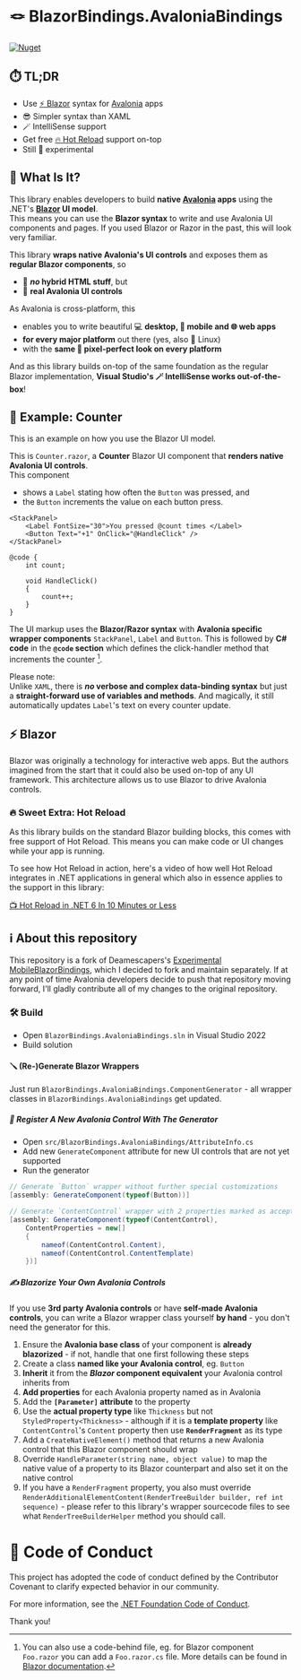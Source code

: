 # 🪢 BlazorBindings.AvaloniaBindings

[![Nuget](https://img.shields.io/nuget/v/BlazorBindings.AvaloniaBindings)](https://www.nuget.org/packages/BlazorBindings.AvaloniaBindings/)

## ⏱️ TL;DR
- Use <a href="https://dotnet.microsoft.com/en-us/apps/aspnet/web-apps/blazor">⚡ Blazor</a> syntax for <a href="https://avaloniaui.net/">Avalonia</a> apps
- 😎 Simpler syntax than XAML
- 🪄 IntelliSense support
- Get free <a href="https://devblogs.microsoft.com/dotnet/introducing-net-hot-reload/">🔥 Hot Reload</a> support on-top
- Still  🧪 experimental

## 🤔 What Is It?

This library enables developers to build **native <a href="https://avaloniaui.net/">Avalonia</a> apps** using the .NET's **<a href="https://dotnet.microsoft.com/en-us/apps/aspnet/web-apps/blazor">Blazor</a> UI model**.  
This means you can use the **Blazor syntax** to write and use Avalonia UI components and pages. If you used Blazor or Razor in the past, this will look very familiar.

This library **wraps native Avalonia's UI controls** and exposes them as **regular Blazor components**, so
- 🚫 ***no* hybrid HTML stuff**, but 
- 🤩 **real Avalonia UI controls**

As Avalonia is cross-platform, this 
- enables you to write beautiful 💻 **desktop, 📱 mobile and 🌐 web apps**
- **for every major platform** out there (yes, also 🐧 Linux)
- with the **same 🏁 pixel-perfect look on every platform**

And as this library builds on-top of the same foundation as the regular Blazor implementation, **Visual Studio's 🪄 IntelliSense works out-of-the-box**!

## 🔬 Example: Counter
This is an example on how you use the Blazor UI model.

This is `Counter.razor`, a **Counter** Blazor UI component that **renders native Avalonia UI controls**.  
This component
- shows a `Label` stating how often the `Button` was pressed, and
- the `Button` increments the value on each button press.

```razor
<StackPanel>
    <Label FontSize="30">You pressed @count times </Label>
    <Button Text="+1" OnClick="@HandleClick" />
</StackPanel>

@code {
    int count;

    void HandleClick()
    {
        count++;
    }
}
```

The UI markup uses the **Blazor/Razor syntax** with **Avalonia specific wrapper components** `StackPanel`, `Label` and `Button`. This is followed by **C# code** in the **`@code` section** which defines the click-handler method that increments the counter [^1].  

Please note:  
Unlike `XAML`, there is ***no* verbose and complex data-binding syntax** but just a **straight-forward use of variables and methods**. And magically, it still automatically updates `Label`'s text on every counter update.

## ⚡ Blazor
Blazor was originally a technology for interactive web apps. But the authors imagined from the start that it could also be used on-top of any UI framework. This architecture allows us to use Blazor to drive Avalonia controls.

### 🔥 Sweet Extra: Hot Reload
As this library builds on the standard Blazor building blocks, this comes with free support of Hot Reload. This means you can make code or UI changes while your app is running.

To see how Hot Reload in action, here's a video of how well Hot Reload integrates in .NET applications in general which also in essence applies to the support in this library:  

<a href="https://www.youtube.com/watch?v=H5vVVyrqdH8">📺 Hot Reload in .NET 6 In 10 Minutes or Less</a>

## ℹ️ About this repository

This repository is a fork of Deamescapers's [Experimental MobileBlazorBindings](https://github.com/DreamEscaper/MobileBlazorBindings), which I decided to fork and maintain separately. If at any point of time Avalonia developers decide to push that repository moving forward, I'll gladly contribute all of my changes to the original repository. 

### 🛠️ Build
- Open `BlazorBindings.AvaloniaBindings.sln` in Visual Studio 2022
- Build solution

#### 🪛 (Re-)Generate Blazor Wrappers
Just run `BlazorBindings.AvaloniaBindings.ComponentGenerator` - all wrapper classes in `BlazorBindings.AvaloniaBindings` get updated.

##### 🌟 Register A New Avalonia Control With The Generator
- Open `src/BlazorBindings.AvaloniaBindings/AttributeInfo.cs`
- Add new `GenerateComponent` attribute for new UI controls that are not yet supported
- Run the generator

```csharp
// Generate `Button` wrapper without further special customizations
[assembly: GenerateComponent(typeof(Button))]

// Generate `ContentControl` wrapper with 2 properties marked as accepting Blazor templates aka. `RenderFragment`s.
[assembly: GenerateComponent(typeof(ContentControl),
    ContentProperties = new[]
    {
        nameof(ContentControl.Content),
        nameof(ContentControl.ContentTemplate)
    })]
```

##### ✍️ Blazorize Your Own Avalonia Controls
If you use **3rd party Avalonia controls** or have **self-made Avalonia controls**, you can write a Blazor wrapper class yourself **by hand** - you don't need the generator for this.

1) Ensure the **Avalonia base class** of your component is **already blazorized** - if not, handle that one first following these steps
2) Create a class **named like your Avalonia control**, eg. `Button`
3) **Inherit** it from the ***Blazor* component equivalent** your Avalonia control inherits from
4) **Add properties** for each Avalonia property named as in Avalonia
5) Add the **`[Parameter]` attribute** to the property
6) Use the **actual property type** like `Thickness` but not `StyledProperty<Thickness>` - although if it is a **template property** like `ContentControl`'s `Content` property then use **`RenderFragment`** as its type
7) Add a `CreateNativeElement()` method that returns a new Avalonia control that this Blazor component should wrap
8) Override `HandleParameter(string name, object value)` to map the native value of a property to its Blazor counterpart and also set it on the native control
9) If you have a `RenderFragment` property, you also must override `RenderAdditionalElementContent(RenderTreeBuilder builder, ref int sequence)` - please refer to this library's wrapper sourcecode files to see what `RenderTreeBuilderHelper` method you should call.


# 🤝 Code of Conduct

This project has adopted the code of conduct defined by the Contributor Covenant
to clarify expected behavior in our community.

For more information, see the [.NET Foundation Code of Conduct](https://dotnetfoundation.org/code-of-conduct).

Thank you!

[^1]: You can also use a code-behind file, eg. for Blazor component `Foo.razor` you can add a `Foo.razor.cs` file. More details can be found in <a href="https://learn.microsoft.com/en-us/aspnet/core/blazor/components/?view=aspnetcore-8.0#partial-class-support">Blazor documentation</a>.